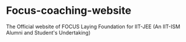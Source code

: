 # Focus-coaching-website
The Official website of FOCUS Laying Foundation for IIT-JEE (An IIT-ISM Alumni and Student's Undertaking)
